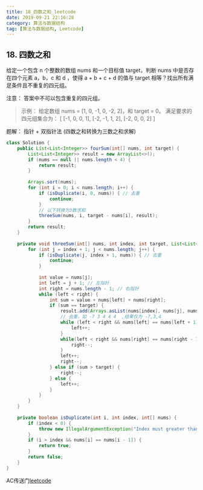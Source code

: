 ```yaml
---
title: 18_四数之和_leetcode
date: 2019-09-21 22:16:28
category: 算法与数据结构
tag: [算法与数据结构, Leetcode]
---
```


## 18. 四数之和

给定一个包含 n 个整数的数组 nums 和一个目标值 target，判断 nums 中是否存在四个元素 a，b，c 和 d ，使得 a + b + c + d 的值与 target 相等？找出所有满足条件且不重复的四元组。

注意：
答案中不可以包含重复的四元组。

>示例：
给定数组 nums = [1, 0, -1, 0, -2, 2]，和 target = 0。
满足要求的四元组集合为：
[
  [-1,  0, 0, 1],
  [-2, -1, 1, 2],
  [-2,  0, 0, 2]
]

题解： 指针 + 双指针法 (四数之和转换为三数之和求解)

```java
class Solution {
    public List<List<Integer>> fourSum(int[] nums, int target) {
    	List<List<Integer>> result = new ArrayList<>();
    	if (nums == null || nums.length < 4) {
    		return result;
    	}
    	
    	Arrays.sort(nums);
    	for (int i = 0; i < nums.length; i++) { 
    		if (isDuplicate(i, 0, nums)) { // 去重  
    			continue;
    		}
    		// 以下转换为3数求和
    		threeSum(nums, i, target - nums[i], result);
    	}
    	return result;
    }
    
    private void threeSum(int[] nums, int index, int target, List<List<Integer>> result) {
		for (int j = index + 1; j < nums.length; j++) {
    		if (isDuplicate(j, index + 1, nums)) { // 去重 
    			continue;
    		}
			
			int value = nums[j];
			int left = j + 1; // 左指针
			int right = nums.length - 1; // 右指针
			while (left < right) {
				int sum = value + nums[left] + nums[right];
				if (sum == target) {
					result.add(Arrays.asList(nums[index], nums[j], nums[left], nums[right]));
					// 去重，如 -7 3 4 4 4  ,结果仅为 -7,3,4
					while (left < right && nums[left] == nums[left + 1]) {
						left++;
					}
					while(left < right && nums[right] == nums[right - 1]) {
						right--;
					}
					left++;
					right--;
				} else if (sum > target) {
					right--;
				} else {
					left++;
				}
			}
		}
    }
    
    private boolean isDuplicate(int i, int index, int[] nums) {
    	if (index < 0) {
    		throw new IllegalArgumentException("Index must greater than zero");
    	}
    	if (i > index && nums[i] == nums[i - 1]) {
			return true;
		}
    	return false;
    }
}
```

AC传送门[leetcode](https://leetcode-cn.com/problems/4sum/)